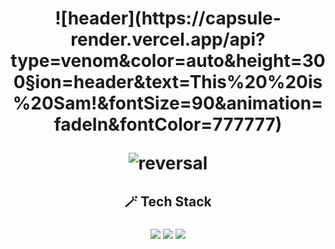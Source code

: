 <h1 align="center">
![header](https://capsule-render.vercel.app/api?type=venom&color=auto&height=300&section=header&text=This%20%20is%20Sam!&fontSize=90&animation=fadeIn&fontColor=777777)

![reversal](https://capsule-render.vercel.app/api?type=soft&reversal=true&color=gradient&height=5)
</h1>

<h2 align="center">🪄 Tech Stack</h2>

<h3 align="center">
<img src="https://img.shields.io/badge/CSharp-512BD4?style=flat-square&logo=csharp&logoColor=white"/></a>
<img src="https://img.shields.io/badge/Swift-F05138?style=flat-square&logo=swift&logoColor=white"/></a>
<img src="https://img.shields.io/badge/Unity-FFFFFF?style=flat-square&logo=unity&logoColor=white"/></a>
</h3>


<!--
**Sam-Sangha-Lee/Sam-Sangha-Lee** is a ✨ _special_ ✨ repository because its `README.md` (this file) appears on your GitHub profile.

Here are some ideas to get you started:

- 🔭 I’m currently working on ...
- 🌱 I’m currently learning ...
- 👯 I’m looking to collaborate on ...
- 🤔 I’m looking for help with ...
- 💬 Ask me about ...
- 📫 How to reach me: ...
- 😄 Pronouns: ...
- ⚡ Fun fact: ...
-->
